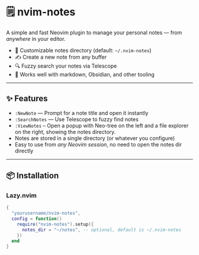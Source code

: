 # 🗒️ nvim-notes

A simple and fast Neovim plugin to manage your personal notes — from *anywhere* in your editor.

- 📁 Customizable notes directory (default: `~/.nvim-notes`)
- ✍️ Create a new note from any buffer
- 🔍 Fuzzy search your notes via Telescope
- 🧠 Works well with markdown, Obsidian, and other tooling

---

## ✨ Features

- `:NewNote` — Prompt for a note title and open it instantly
- `:SearchNotes` — Use Telescope to fuzzy find notes
- `:ViewNotes` – Open a popup with Neo-tree on the left and a file explorer on the right, showing the notes directory.
- Notes are stored in a single directory (or whatever you configure)
- Easy to use from *any Neovim session*, no need to open the notes dir directly

---

## 📦 Installation

### Lazy.nvim

```lua
{
  "yourusername/nvim-notes",
  config = function()
    require("nvim-notes").setup({
      notes_dir = "~/notes", -- optional, default is ~/.nvim-notes
    })
  end
}
```
